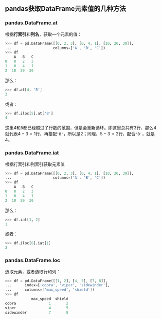 ## pandas获取DataFrame元素值的几种方法

### pandas.DataFrame.at

根据**行索引**和**列名**，获取一个元素的值：

```python
>>> df = pd.DataFrame([[0, 2, 3], [0, 4, 1], [10, 20, 30]],
...                   columns=['A', 'B', 'C'])
>>> df
    A   B   C
0   0   2   3
1   0   4   1
2  10  20  30
```

那么：

```python
>>> df.at[4, 'B']
2
```

或者：

```python
>>> df.iloc[5].at['B']
4
```

这里4和5都已经超过了行数的范围，但是会重新循环。即这里总共有3行，那么4就代表$4-3=1$行，再搭配`'B'`，所以是2；同理，$5-3=2$行，配合`'B'`，就是4。

### pandas.DataFrame.iat

根据行索引和列索引获取元素值

```python
>>> df = pd.DataFrame([[0, 2, 3], [0, 4, 1], [10, 20, 30]],
...                   columns=['A', 'B', 'C'])
>>> df
    A   B   C
0   0   2   3
1   0   4   1
2  10  20  30
```

那么：

```python
>>> df.iat[1, 2]
1
```

或者：

```python
>>> df.iloc[0].iat[1]
2
```

### pandas.DataFrame.loc

选取元素，或者选取行和列：

```python
>>> df = pd.DataFrame([[1, 2], [4, 5], [7, 8]],
...      index=['cobra', 'viper', 'sidewinder'],
...      columns=['max_speed', 'shield'])
>>> df
            max_speed  shield
cobra               1       2
viper               4       5
sidewinder          7       8
```













